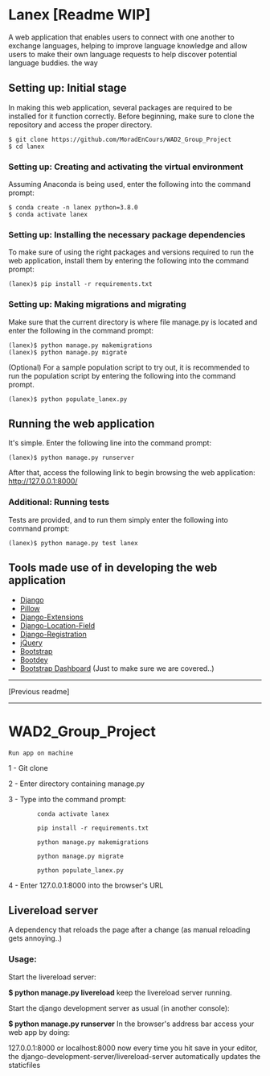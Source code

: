 # Lanex 			[Readme WIP]

A web application that enables users to connect with one another to exchange languages, helping to improve language knowledge and allow users to make their own language requests to help discover potential language buddies.
the way

## Setting up: Initial stage
In making this web application, several packages are required to be installed for it function correctly. Before beginning, make sure to clone the repository and access the proper directory.

```
$ git clone https://github.com/MoradEnCours/WAD2_Group_Project
$ cd lanex
```

### Setting up: Creating and activating the virtual environment
Assuming Anaconda is being used, enter the following into the command prompt:
```
$ conda create -n lanex python=3.8.0
$ conda activate lanex
```

### Setting up: Installing the necessary package dependencies
To make sure of using the right packages and versions required to run the web application, install them by entering the following into the command prompt:

```
(lanex)$ pip install -r requirements.txt
```

### Setting up: Making migrations and migrating
Make sure that the current directory is where file manage.py is located and enter the following in the command prompt:

```
(lanex)$ python manage.py makemigrations
(lanex)$ python manage.py migrate
```

(Optional) For a sample population script to try out, it is recommended to run the population script by entering the following into the command prompt.

```
(lanex)$ python populate_lanex.py
```

## Running the web application
It's simple. Enter the following line into the command prompt:

```
(lanex)$ python manage.py runserver
```

After that, access the following link to begin browsing the web application: http://127.0.0.1:8000/

### Additional: Running tests
Tests are provided, and to run them simply enter the following into command prompt:

```
(lanex)$ python manage.py test lanex
```

## Tools made use of in developing the web application
* [Django](https://github.com/django/django)
* [Pillow](https://github.com/python-pillow/Pillow)
* [Django-Extensions](https://github.com/django-extensions/django-extensions)
* [Django-Location-Field](https://github.com/caioariede/django-location-field)
* [Django-Registration](https://github.com/ubernostrum/django-registration)
* [jQuery](https://github.com/jquery/jquery)
* [Bootstrap](https://github.com/twbs/bootstrap)
* [Bootdey](https://www.bootdey.com/snippets/view/Social-post)
* [Bootstrap Dashboard](https://getbootstrap.com/docs/4.2/examples/dashboard/) (Just to make sure we are covered..)




____________________________________________
[Previous readme]
____________________________________________

# WAD2_Group_Project  		


	Run app on machine
	
1 - Git clone

2 - Enter directory containing manage.py

3 - Type into the command prompt:       

			conda activate lanex
			
	        pip install -r requirements.txt
			
	        python manage.py makemigrations
			
	        python manage.py migrate
			
	        python populate_lanex.py
			
4 - Enter 127.0.0.1:8000  into the browser's URL


## Livereload server 

A dependency that reloads the page after a change (as manual reloading gets annoying..)

### Usage: 

Start the livereload server:

**$ python manage.py livereload**
keep the livereload server running.

Start the django development server as usual (in another console):

**$ python manage.py runserver**
In the browser's address bar access your web app by doing:

127.0.0.1:8000 or localhost:8000
now every time you hit save in your editor, the django-development-server/livereload-server automatically updates the staticfiles
